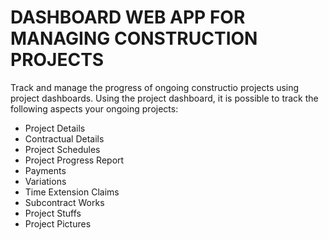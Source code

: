 # DASHBOARD WEB APP FOR MANAGING CONSTRUCTION PROJECTS
Track and manage the progress of ongoing constructio projects using project dashboards. Using the project dashboard, it is possible to track the following aspects your ongoing projects:
- Project Details
- Contractual Details
- Project Schedules
- Project Progress Report
- Payments
- Variations
- Time Extension Claims
- Subcontract Works
- Project Stuffs
- Project Pictures
